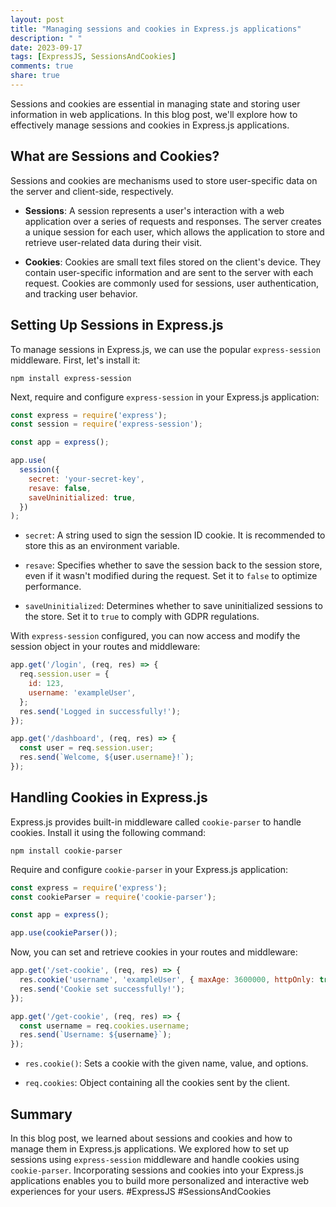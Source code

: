 ```yaml
---
layout: post
title: "Managing sessions and cookies in Express.js applications"
description: " "
date: 2023-09-17
tags: [ExpressJS, SessionsAndCookies]
comments: true
share: true
---
```


Sessions and cookies are essential in managing state and storing user information in web applications. In this blog post, we'll explore how to effectively manage sessions and cookies in Express.js applications.

## What are Sessions and Cookies?

Sessions and cookies are mechanisms used to store user-specific data on the server and client-side, respectively.

- **Sessions**: A session represents a user's interaction with a web application over a series of requests and responses. The server creates a unique session for each user, which allows the application to store and retrieve user-related data during their visit.

- **Cookies**: Cookies are small text files stored on the client's device. They contain user-specific information and are sent to the server with each request. Cookies are commonly used for sessions, user authentication, and tracking user behavior.

## Setting Up Sessions in Express.js

To manage sessions in Express.js, we can use the popular `express-session` middleware. First, let's install it:

```
npm install express-session
```

Next, require and configure `express-session` in your Express.js application:

```javascript
const express = require('express');
const session = require('express-session');

const app = express();

app.use(
  session({
    secret: 'your-secret-key',
    resave: false,
    saveUninitialized: true,
  })
);
```

- `secret`: A string used to sign the session ID cookie. It is recommended to store this as an environment variable.

- `resave`: Specifies whether to save the session back to the session store, even if it wasn't modified during the request. Set it to `false` to optimize performance.

- `saveUninitialized`: Determines whether to save uninitialized sessions to the store. Set it to `true` to comply with GDPR regulations.

With `express-session` configured, you can now access and modify the session object in your routes and middleware:

```javascript
app.get('/login', (req, res) => {
  req.session.user = {
    id: 123,
    username: 'exampleUser',
  };
  res.send('Logged in successfully!');
});

app.get('/dashboard', (req, res) => {
  const user = req.session.user;
  res.send(`Welcome, ${user.username}!`);
});
```

## Handling Cookies in Express.js

Express.js provides built-in middleware called `cookie-parser` to handle cookies. Install it using the following command:

```
npm install cookie-parser
```

Require and configure `cookie-parser` in your Express.js application:

```javascript
const express = require('express');
const cookieParser = require('cookie-parser');

const app = express();

app.use(cookieParser());
```

Now, you can set and retrieve cookies in your routes and middleware:

```javascript
app.get('/set-cookie', (req, res) => {
  res.cookie('username', 'exampleUser', { maxAge: 3600000, httpOnly: true });
  res.send('Cookie set successfully!');
});

app.get('/get-cookie', (req, res) => {
  const username = req.cookies.username;
  res.send(`Username: ${username}`);
});
```

- `res.cookie()`: Sets a cookie with the given name, value, and options.

- `req.cookies`: Object containing all the cookies sent by the client.

## Summary

In this blog post, we learned about sessions and cookies and how to manage them in Express.js applications. We explored how to set up sessions using `express-session` middleware and handle cookies using `cookie-parser`. Incorporating sessions and cookies into your Express.js applications enables you to build more personalized and interactive web experiences for your users.
#ExpressJS #SessionsAndCookies